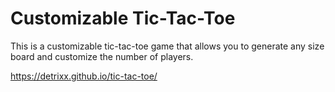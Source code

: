# Customizable Tic-Tac-Toe

This is a customizable tic-tac-toe game that allows you to generate any size board and customize the number of players.

https://detrixx.github.io/tic-tac-toe/
